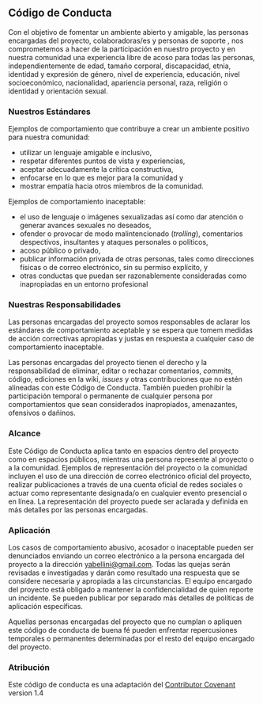 ## Código de Conducta

Con el objetivo de fomentar un ambiente abierto y amigable, 
las personas encargadas del proyecto, colaboradoras/es y personas de soporte , 
nos comprometemos a hacer de la participación en nuestro proyecto
y en nuestra comunidad una experiencia libre de acoso para todas las personas,
independientemente de edad, tamaño corporal, discapacidad, etnia,
identidad y expresión de género, nivel de experiencia, educación,
nivel socioeconómico, nacionalidad, apariencia personal, raza,
religión o identidad y orientación sexual.

### Nuestros Estándares

Ejemplos de comportamiento que contribuye a crear un ambiente positivo
para nuestra comunidad:

 * utilizar un lenguaje amigable e inclusivo,
 * respetar diferentes puntos de vista y experiencias,
 * aceptar adecuadamente la crítica constructiva,
 * enfocarse en lo que es mejor para la comunidad y
 * mostrar empatía hacia otros miembros de la comunidad.

Ejemplos de comportamiento inaceptable:

*  el uso de lenguaje o imágenes sexualizadas así como dar atención o generar avances sexuales no deseados,
*  ofender o provocar de modo malintencionado (_trolling_), comentarios despectivos, insultantes y ataques personales o políticos,
*  acoso  público o privado,
*  publicar información privada de otras personas, tales como direcciones físicas o de correo electrónico, sin su permiso explícito, y
*  otras conductas que puedan ser razonablemente consideradas como inapropiadas en un entorno profesional

### Nuestras Responsabilidades

Las personas encargadas del proyecto somos responsables de aclarar los estándares de
comportamiento aceptable y se espera que tomem medidas de acción correctivas
apropiadas y justas en respuesta a cualquier caso de comportamiento inaceptable.

Las personas encargadas del proyecto tienen el derecho y la responsabilidad de
eliminar, editar o rechazar comentarios, _commits_, código, ediciones en la wiki, _issues_ y otras
contribuciones que no estén alineadas con este Código de Conducta. También pueden
prohibir la participación temporal o permanente de cualquier persona por comportamientos
que sean considerados inapropiados, amenazantes, ofensivos o dañinos.

### Alcance

Este Código de Conducta aplica tanto en espacios dentro del proyecto
como en espacios públicos, mientras una persona represente al proyecto o a
la comunidad. Ejemplos de representación del proyecto o la comunidad incluyen
el uso de una dirección de correo electrónico oficial del proyecto,
realizar publicaciones a través de una cuenta oficial de redes sociales
o actuar como representante designada/o en cualquier evento presencial o en línea.
La representación del proyecto puede ser aclarada y definida en más
detalles por las personas encargadas.

### Aplicación

Los casos de comportamiento abusivo, acosador o inaceptable
pueden ser denunciados enviando un correo electrónico a la persona encargada del proyecto a la dirección yabellini@gmail.com.
Todas las quejas serán revisadas e investigadas y darán como resultado
una respuesta que se considere necesaria y apropiada a las circunstancias.
El equipo encargado del proyecto está obligado a mantener la confidencialidad de quien reporte un incidente.
Se pueden publicar por separado más detalles
de políticas de aplicación específicas.

Aquellas personas encargadas del proyecto que no cumplan o apliquen 
este código de conducta de buena fé pueden enfrentar repercusiones
temporales o permanentes determinadas por el resto del equipo encargado
del proyecto.

### Atribución

Este código de conducta es una adaptación del [Contributor Covenant](https://www.contributor-covenant.org) version 1.4
